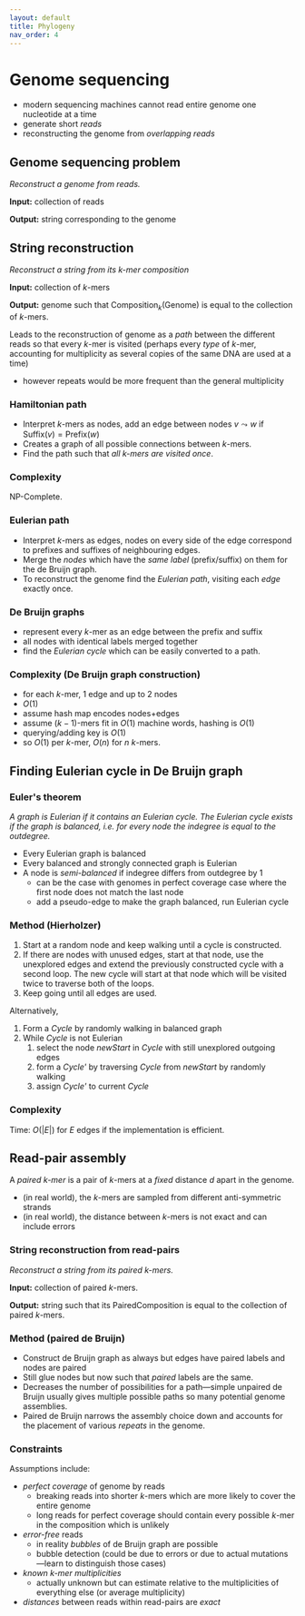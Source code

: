 ```yaml
---
layout: default
title: Phylogeny
nav_order: 4
---
```



# Genome sequencing
* modern sequencing machines cannot read entire genome one nucleotide at a time
* generate short *reads*
* reconstructing the genome from *overlapping reads*

## Genome sequencing problem

*Reconstruct a genome from reads.*

**Input:** collection of reads

**Output:** string corresponding to the genome

## String reconstruction
*Reconstruct a string from its $k$-mer composition*

**Input:** collection of $k$-mers

**Output:** genome such that $\text{Composition}_k(\text{Genome})$ is equal to the collection of $k$-mers.

Leads to the reconstruction of genome as a *path* between the different reads so that every $k$-mer is visited (perhaps every *type* of $k$-mer, accounting for multiplicity as several copies of the same DNA are used at a time)

* however repeats would be more frequent than the general multiplicity

### Hamiltonian path
* Interpret $k$-mers as nodes, add an edge between nodes $v \leadsto w$ if $\text{Suffix}(v) = \text{Prefix}(w)$
* Creates a graph of all possible connections between $k$-mers.
* Find the path such that *all $k$-mers are visited once*.

### Complexity
NP-Complete.

### Eulerian path

* Interpret $k$-mers as edges, nodes on every side of the edge correspond to prefixes and suffixes of neighbouring edges.
* Merge the *nodes* which have the *same label* (prefix/suffix) on them for the de Bruijn graph.
* To reconstruct the genome find the *Eulerian path*, visiting each *edge* exactly once.

### De Bruijn graphs

* represent every $k$-mer as an edge between the prefix and suffix
* all nodes with identical labels merged together
* find the *Eulerian cycle* which can be easily converted to a path.

### Complexity (De Bruijn graph construction)

* for each $k$-mer, 1 edge and up to 2 nodes
* $O(1)$
* assume hash map encodes nodes+edges
* assume $(k-1)$-mers fit in $O(1)$ machine words, hashing is $O(1)$
* querying/adding key is $O(1)$
* so $O(1)$ per $k$-mer, $O(n)$ for $n$ $k$-mers.

## Finding Eulerian cycle in De Bruijn graph

### Euler's theorem
*A graph is Eulerian if it contains an Eulerian cycle. The Eulerian cycle exists if the graph is balanced, i.e. for every node the indegree is equal to the outdegree.*

* Every Eulerian graph is balanced
* Every balanced and strongly connected graph is Eulerian
* A node is *semi-balanced* if indegree differs from outdegree by 1
  * can be the case with genomes in perfect coverage case where the first node does not match the last node
  * add a pseudo-edge to make the graph balanced, run Eulerian cycle

### Method (Hierholzer)
1. Start at a random node and keep walking until a cycle is constructed.
2. If there are nodes with unused edges, start at that node, use the unexplored edges and extend the previously constructed cycle with a second loop. The new cycle will start at that node which will be visited twice to traverse both of the loops.
3. Keep going until all edges are used.

Alternatively,
1. Form a *Cycle* by randomly walking in balanced graph
2. While *Cycle* is not Eulerian
   1. select the node *newStart* in *Cycle* with still unexplored outgoing edges
   2. form a *Cycle'* by traversing *Cycle* from *newStart* by randomly walking
   3. assign *Cycle'* to current *Cycle*


### Complexity
Time: $O(|E|)$ for $E$ edges if the implementation is efficient.

## Read-pair assembly
A *paired $k$-mer* is a pair of $k$-mers at a *fixed* distance $d$ apart in the genome.
* (in real world), the $k$-mers are sampled from different anti-symmetric strands
* (in real world), the distance between $k$-mers is not exact and can include errors

### String reconstruction from read-pairs

*Reconstruct a string from its paired $k$-mers.*

**Input:** collection of paired $k$-mers.

**Output:** string such that its $\text{PairedComposition}$ is equal to the collection of paired $k$-mers.

### Method (paired de Bruijn)

* Construct de Bruijn graph as always but edges have paired labels and nodes are paired
* Still glue nodes but now such that *paired* labels are the same. 
* Decreases the number of possibilities for a path—simple unpaired de Bruijn usually gives multiple possible paths so many potential genome assemblies. 
* Paired de Bruijn narrows the assembly choice down and accounts for the placement of various *repeats* in the genome.

### Constraints
Assumptions include:

* *perfect coverage* of genome by reads
  * breaking reads into shorter $k$-mers which are more likely to cover the entire genome
  * long reads for perfect coverage should contain every possible $k$-mer in the composition which is unlikely
* *error-free* reads
  * in reality *bubbles* of de Bruijn graph are possible
  * bubble detection (could be due to errors or due to actual mutations—learn to distinguish those cases)
* *known $k$-mer multiplicities*
  * actually unknown but can estimate relative to the multiplicities of everything else (or average multiplicity)
* *distances* between reads within read-pairs are *exact*
